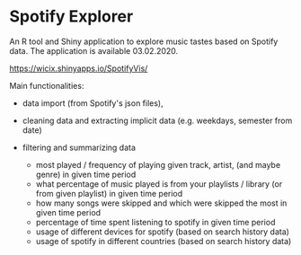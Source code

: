 # Spotify Explorer

An R tool and Shiny application to explore music tastes based on Spotify data.
The application is available 03.02.2020.

https://wicix.shinyapps.io/SpotifyVis/


Main functionalities:
  - data import (from Spotify's json files),
 
  - cleaning data and extracting implicit data (e.g. weekdays, semester from date)
 
  - filtering and summarizing data
    - most played / frequency of playing given track, artist, (and maybe genre) in given time period
    - what percentage of music played is from your playlists / library (or from given playlist) in given time period
    - how many songs were skipped and which were skipped the most in given time period
    - percentage of time spent listening to spotify in given time period
    - usage of different devices for spotify (based on search history data)
    - usage of spotify in different countries (based on search history data)
    


 

